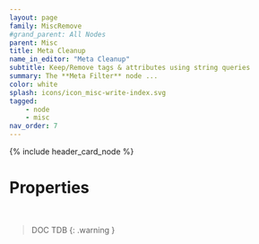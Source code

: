 ```yaml
---
layout: page
family: MiscRemove
#grand_parent: All Nodes
parent: Misc
title: Meta Cleanup
name_in_editor: "Meta Cleanup"
subtitle: Keep/Remove tags & attributes using string queries
summary: The **Meta Filter** node ...
color: white
splash: icons/icon_misc-write-index.svg
tagged: 
    - node
    - misc
nav_order: 7
---
```


{% include header_card_node %}

# Properties
<br>

> DOC TDB
{: .warning }